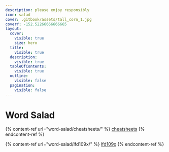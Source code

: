 ```yaml
---
description: please enjoy responsibly
icon: salad
cover: .gitbook/assets/tall_corn_1.jpg
coverY: -152.52266666666665
layout:
  cover:
    visible: true
    size: hero
  title:
    visible: true
  description:
    visible: true
  tableOfContents:
    visible: true
  outline:
    visible: false
  pagination:
    visible: false
---
```


# Word Salad

{% content-ref url="word-salad/cheatsheets/" %}
[cheatsheets](word-salad/cheatsheets/)
{% endcontent-ref %}

{% content-ref url="word-salad/lfd109x/" %}
[lfd109x](word-salad/lfd109x/)
{% endcontent-ref %}

